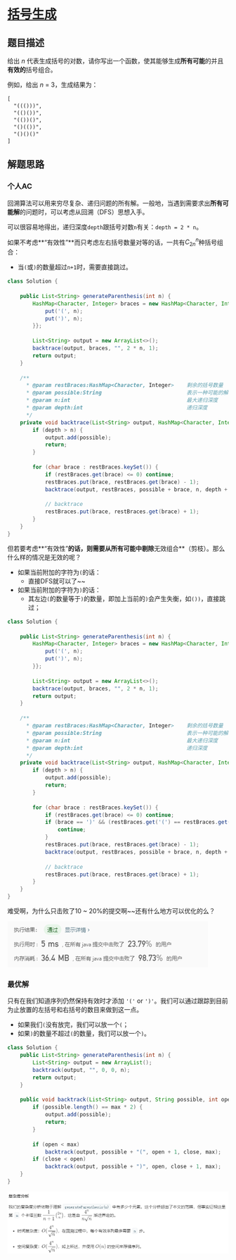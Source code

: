 # [括号生成](https://leetcode-cn.com/problems/generate-parentheses/)

## 题目描述

给出 *n* 代表生成括号的对数，请你写出一个函数，使其能够生成**所有可能**的并且**有效的**括号组合。

例如，给出 *n* = 3，生成结果为：

```
[
  "((()))",
  "(()())",
  "(())()",
  "()(())",
  "()()()"
]
```

## 解题思路

### 个人AC

回溯算法可以用来穷尽复杂、递归问题的所有解。一般地，当遇到需要求出**所有可能解**的问题时，可以考虑从回溯（DFS）思想入手。

可以很容易地得出，递归深度`depth`跟括号对数`n`有关：`depth = 2 * n`。

如果不考虑**“有效性”**而只考虑左右括号数量对等的话，一共有$C_{2n}^{n}$种括号组合：

- 当`(`或`)`的数量超过`n+1`时，需要直接跳过。

```java
class Solution {
    
    public List<String> generateParenthesis(int n) {
        HashMap<Character, Integer> braces = new HashMap<Character, Integer>() {{
            put('(', n);
            put(')', n);
        }};
        
        List<String> output = new ArrayList<>();
        backtrace(output, braces, "", 2 * n, 1);
        return output;
    }
    
    /**
      * @param restBraces:HashMap<Character, Integer>    剩余的括号数量
      * @param possible:String                           表示一种可能的解
      * @param n:int                                     最大递归深度
      * @param depth:int                                 递归深度
      */
    private void backtrace(List<String> output, HashMap<Character, Integer> restBraces, String possible, int n, int depth) {
        if (depth > n) {
            output.add(possible);
            return;
        }
        
        for (char brace : restBraces.keySet()) {
            if (restBraces.get(brace) <= 0) continue;
            restBraces.put(brace, restBraces.get(brace) - 1);
            backtrace(output, restBraces, possible + brace, n, depth + 1);
            
            // backtrace
            restBraces.put(brace, restBraces.get(brace) + 1);
        }
    }
}
```

但若要考虑**“有效性”**的话，则需要从所有可能中剔除**无效组合**（剪枝）。那么什么样的情况是无效的呢？

- 如果当前附加的字符为`(`的话：
  - 直接DFS就可以了~~
- 如果当前附加的字符为`)`的话：
  - 其左边`(`的数量等于`)`的数量，即加上当前的`)`会产生失衡，如`())`，直接跳过；

```java
class Solution {
    
    public List<String> generateParenthesis(int n) {
        HashMap<Character, Integer> braces = new HashMap<Character, Integer>() {{
            put('(', n);
            put(')', n);
        }};
        
        List<String> output = new ArrayList<>();
        backtrace(output, braces, "", 2 * n, 1);
        return output;
    }
    
    /**
      * @param restBraces:HashMap<Character, Integer>    剩余的括号数量
      * @param possible:String                           表示一种可能的解
      * @param n:int                                     最大递归深度
      * @param depth:int                                 递归深度
      */
    private void backtrace(List<String> output, HashMap<Character, Integer> restBraces, String possible, int n, int depth) {
        if (depth > n) {
            output.add(possible);
            return;
        }
        
        for (char brace : restBraces.keySet()) {
            if (restBraces.get(brace) <= 0) continue;
            if (brace == ')' && (restBraces.get('(') == restBraces.get(')'))) {
                continue;
            }
            restBraces.put(brace, restBraces.get(brace) - 1);
            backtrace(output, restBraces, possible + brace, n, depth + 1);
            
            // backtrace
            restBraces.put(brace, restBraces.get(brace) + 1);
        }
    }
}
```

难受啊，为什么只击败了10 ~ 20%的提交啊~~还有什么地方可以优化的么？

![1572937845172](assets/1572937845172.png)

### 最优解

只有在我们知道序列仍然保持有效时才添加 `'('` or `')'`。我们可以通过跟踪到目前为止放置的左括号和右括号的数目来做到这一点。

- 如果我们`(`没有放完，我们可以放一个`(`；
- 如果`)`的数量不超过`(`的数量，我们可以放一个`)`。

```java
class Solution {
    public List<String> generateParenthesis(int n) {
        List<String> output = new ArrayList();
        backtrack(output, "", 0, 0, n);
        return output;
    }

    public void backtrack(List<String> output, String possible, int open, int close, int max){
        if (possible.length() == max * 2) {
            output.add(possible);
            return;
        }

        if (open < max)
            backtrack(output, possible + "(", open + 1, close, max);
        if (close < open)
            backtrack(output, possible + ")", open, close + 1, max);
    }
}
```

![1572938390483](assets/1572938390483.png)